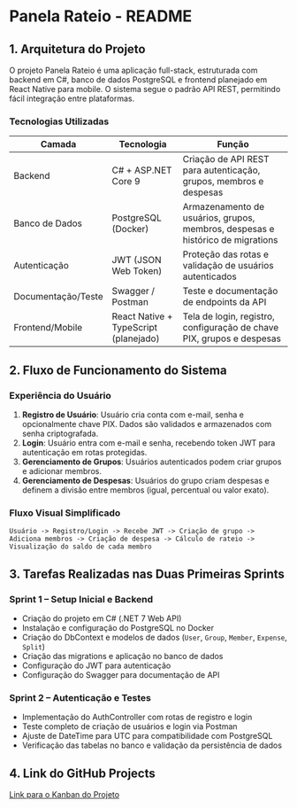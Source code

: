 # Panela Rateio - README

## 1. Arquitetura do Projeto

O projeto Panela Rateio é uma aplicação full-stack, estruturada com backend em C#, banco de dados PostgreSQL e frontend planejado em React Native para mobile. O sistema segue o padrão API REST, permitindo fácil integração entre plataformas.

### Tecnologias Utilizadas

| Camada             | Tecnologia                            | Função                                                                         |
| ------------------ | ------------------------------------- | ------------------------------------------------------------------------------ |
| Backend            | C# + ASP.NET Core 9                   | Criação de API REST para autenticação, grupos, membros e despesas              |
| Banco de Dados     | PostgreSQL (Docker)                   | Armazenamento de usuários, grupos, membros, despesas e histórico de migrations |
| Autenticação       | JWT (JSON Web Token)                  | Proteção das rotas e validação de usuários autenticados                        |
| Documentação/Teste | Swagger / Postman                     | Teste e documentação de endpoints da API                                       |
| Frontend/Mobile    | React Native + TypeScript (planejado) | Tela de login, registro, configuração de chave PIX, grupos e despesas          |

## 2. Fluxo de Funcionamento do Sistema

### Experiência do Usuário

1. **Registro de Usuário**: Usuário cria conta com e-mail, senha e opcionalmente chave PIX. Dados são validados e armazenados com senha criptografada.
2. **Login**: Usuário entra com e-mail e senha, recebendo token JWT para autenticação em rotas protegidas.
3. **Gerenciamento de Grupos**: Usuários autenticados podem criar grupos e adicionar membros.
4. **Gerenciamento de Despesas**: Usuários do grupo criam despesas e definem a divisão entre membros (igual, percentual ou valor exato).

### Fluxo Visual Simplificado

```
Usuário -> Registro/Login -> Recebe JWT -> Criação de grupo -> Adiciona membros -> Criação de despesa -> Cálculo de rateio -> Visualização do saldo de cada membro
```

## 3. Tarefas Realizadas nas Duas Primeiras Sprints

### Sprint 1 – Setup Inicial e Backend

* Criação do projeto em C# (.NET 7 Web API)
* Instalação e configuração do PostgreSQL no Docker
* Criação do DbContext e modelos de dados (`User`, `Group`, `Member`, `Expense`, `Split`)
* Criação das migrations e aplicação no banco de dados
* Configuração do JWT para autenticação
* Configuração do Swagger para documentação de API

### Sprint 2 – Autenticação e Testes

* Implementação do AuthController com rotas de registro e login
* Teste completo de criação de usuários e login via Postman
* Ajuste de DateTime para UTC para compatibilidade com PostgreSQL
* Verificação das tabelas no banco e validação da persistência de dados

## 4. Link do GitHub Projects

[Link para o Kanban do Projeto](https://github.com/users/BragaNux/projects/3)
